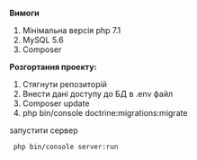 **Вимоги**

1. Мінімальна версія php 7.1
2. MySQL 5.6
3. Composer

**Розгортання проекту:**

1. Стягнути репозиторій
2. Внести дані доступу до БД в .env файл
3. Composer update
4. php bin/console doctrine:migrations:migrate
  
запустити сервер

```
 php bin/console server:run
```
